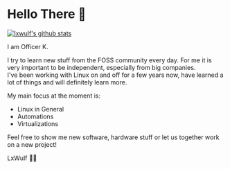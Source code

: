 # Hello There 👋

[![lxwulf's github stats](https://github-readme-stats.vercel.app/api?username=lxwulf&show_icons=true&theme=synthwave)](https://github.com/lxwulf/)

I am Officer K.

I try to learn new stuff from the FOSS community every day. For me it is very important to be independent, especially from big companies.\
I've been working with Linux on and off for a few years now, have learned a lot of things and will definitely learn more.

My main focus at the moment is:

- Linux in General
- Automations
- Virtualizations

Feel free to show me new software, hardware stuff or let us together work on a new project!

LxWulf 🐧🐺
